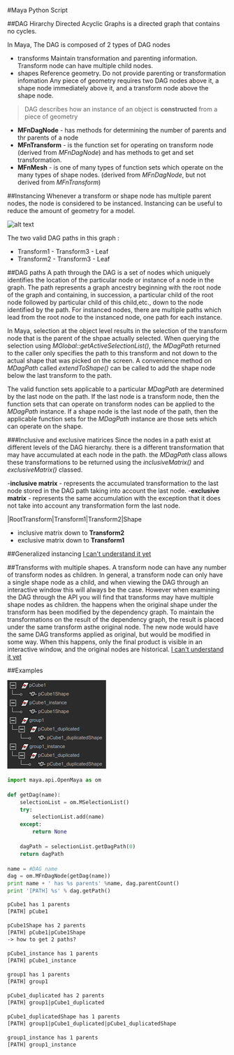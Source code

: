 #Maya Python Script

##DAG Hirarchy
Directed Acyclic Graphs is a directed graph that contains no cycles.

In Maya, The DAG is composed of 2 types of DAG nodes
- transforms
    Maintain transformation and parenting information.
    Transform node can have multiple child nodes. 
- shapes
    Reference geometry. Do not provide parenting or transformation infomation
Any piece of geometry requires two DAG nodes above it, a shape node immediately above it, and a transform node above the shape node.

> DAG describes how an instance of an object is **constructed** from a piece of geometry

- **MFnDagNode** - has methods for determining the number of parents and thr parents of a node
- **MFnTransform** - is the function set for operating on transform node (derived from *MFnDagNode*) and has methods to get and set transformation.
- **MFnMesh** - is one of many types of function sets which operate on the many types of shape nodes. (derived from *MFnDagNode*, but not derived from *MFnTransform*)


##Instancing
Whenever a transform or shape node has multiple parent nodes, the node is considered to be instanced. Instancing can be useful to reduce the amount of geometry for a model.

![alt text](http://help.autodesk.com/cloudhelp/2016/ENU/Maya-SDK/images/comp_Transform01.png)

The two valid DAG paths in this graph :
- Transform1 - Transform3 - Leaf
- Transform2 - Transform3 - Leaf

##DAG paths
A path through the DAG is a set of nodes which uniquely identifies the location of the particular node or instance of a node in the graph. The path represents a graph ancestry beginning with the root node of the graph and containing, in succession, a particular child of the root node followed by particular child of this child,etc., down to the node identified by the path. For instanced nodes, there are multiple paths which lead from the root node to the instanced node, one path for each instance.

In Maya, selection at the object level results in the selection of the transform node that is the parent of the shpae actually selected. When querying the selection using *MGlobal::getActiveSelectionList()*, the *MDagPath* returned to the caller only specifies the path to this transform and not down to the actual shape that was picked on the screen. A convenience method on *MDagPath* called *extendToShape()* can be called to add the shape node below the last transform to the path.

The valid function sets applicable to a particular *MDagPath* are determined by the last node on the path. If the last node is a transform node, then the function sets that can operate on transform nodes can be applied to the *MDagPath* instance. If a shape node is the last node of the path, then the applicable function sets for the *MDagPath* instance are those sets which can operate on the shape.

###Inclusive and exclusive matirices
Since the nodes in a path exist at different levels of the DAG hierarchy. there is a different transformation that may have accumulated at each node in the path. the *MDagPath* class allows these transformations to be returned using the *inclusiveMatrix()* and *exclusiveMatrix()* classed.

-**inclusive matrix** - represents the accumulated transformation to the last node stored in the DAG path taking into account the last node.
-**exclusive matrix** - represents the same accumulation with the exception that it does not take into account any transformation form the last node.

|RootTransform|Transform1|Transform2|Shape
- inclusive matrix down to **Transform2**
- exclusive matrix down to **Transform1**

##Generalized instancing
[I can't understand it yet](http://help.autodesk.com/view/MAYAUL/2016/ENU/?guid=__files_DAG_Hierarchy_Generalized_instancing_htm)

##Transforms with multiple shapes.
A transform node can have any number of transform nodes as children. In general, a transform node can only have a single shape node as a child, and when viewing the DAG through an interactive window this will always be the case. However when examining the DAG through the API you will find that transforms may have multiple shape nodes as children. the happens when the original shape under the transform has been modified by the dependency graph. To maintain the transformations on the result of the dependency graph, the result is placed under the same transform asthe original node. The new node would have the same DAG transforms applied as original, but would be modified in some way. When this happens, only the final product is visible in an interactive window, and the original nodes are historical.
[I can't understand it yet](http://help.autodesk.com/view/MAYAUL/2016/ENU/?guid=__files_DAG_Hierarchy_Transforms_with_multiple_shapes_htm)

    
##Examples

![alt text](images/md/dag_outliner.png)
```python
import maya.api.OpenMaya as om

def getDag(name):
    selectionList = om.MSelectionList()
    try:
        selectionList.add(name)
    except:
        return None
        
    dagPath = selectionList.getDagPath(0)
    return dagPath
    
name = #DAG name
dag = om.MFnDagNode(getDag(name))
print name + ' has %s parents' %name, dag.parentCount()
print '[PATH] %s' % dag.getPath()
```
```
pCube1 has 1 parents
[PATH] pCube1

pCube1Shape has 2 parents
[PATH] pCube1|pCube1Shape
-> how to get 2 paths?

pCube1_instance has 1 parents
[PATH] pCube1_instance

group1 has 1 parents
[PATH] group1

pCube1_duplicated has 2 parents
[PATH] group1|pCube1_duplicated

pCube1_duplicatedShape has 1 parents
[PATH] group1|pCube1_duplicated|pCube1_duplicatedShape

group1_instance has 1 parents
[PATH] group1_instance
```

    
